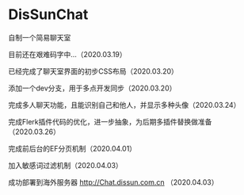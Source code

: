 # DisSunChat
自制一个简易聊天室

目前还在艰难码字中...（2020.03.19）

已经完成了聊天室界面的初步CSS布局（2020.03.20）

添加一个dev分支，用于多点开发同步（2020.03.20）

完成多人聊天功能，且能识别自己和他人，并显示多种头像（2020.03.24）

完成Flerk插件代码的优化，进一步抽象，为后期多插件替换做准备（2020.03.26）

完成前后台的EF分页机制（2020.04.01）

加入敏感词过滤机制（2020.04.03）

成功部署到海外服务器 http://Chat.dissun.com.cn （2020.04.03）